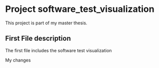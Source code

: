 # Project software_test_visualization
This project is part of my master thesis.

## First File description
 The first file includes the software test visualization

 My changes